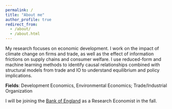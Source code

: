 ```yaml
---
permalink: /
title: "About me"
author_profile: true
redirect_from: 
  - /about/
  - /about.html
---
```


My research focuses on economic development. I work on the impact of climate change on firms and trade, as well as the effect of information frictions on supply chains and consumer welfare. I use reduced-form and machine learning methods to identify causal relationships combined with structural models from trade and IO to understand equilibrium and policy implications.

**Fields**: Development Economics, Environmental Economics; Trade/Industrial Organization

I will be joining the [Bank of England][boe] as a Research Economist in the fall.

[boe]: https://www.bankofengland.co.uk/